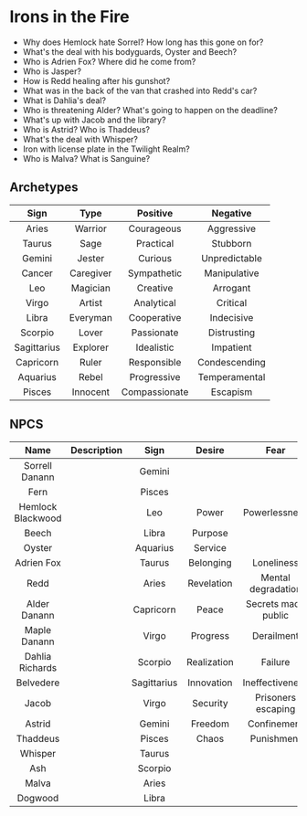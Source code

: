# Irons in the Fire

- Why does Hemlock hate Sorrel? How long has this gone on for?
- What's the deal with his bodyguards, Oyster and Beech?
- Who is Adrien Fox? Where did he come from?
- Who is Jasper?
- How is Redd healing after his gunshot?
- What was in the back of the van that crashed into Redd's car?
- What is Dahlia's deal?
- Who is threatening Alder? What's going to happen on the deadline?
- What's up with Jacob and the library?
- Who is Astrid? Who is Thaddeus?
- What's the deal with Whisper?
- Iron with license plate in the Twilight Realm?
- Who is Malva? What is Sanguine?

## Archetypes
| Sign | Type | Positive | Negative |
|:---:|:---:|:---:|:---:|
| Aries | Warrior | Courageous | Aggressive |
| Taurus | Sage | Practical | Stubborn |
| Gemini | Jester | Curious | Unpredictable |
| Cancer | Caregiver | Sympathetic | Manipulative |
| Leo | Magician | Creative | Arrogant |
| Virgo | Artist | Analytical | Critical |
| Libra | Everyman | Cooperative | Indecisive |
| Scorpio | Lover | Passionate | Distrusting |
| Sagittarius | Explorer | Idealistic | Impatient |
| Capricorn | Ruler | Responsible | Condescending |
| Aquarius | Rebel | Progressive | Temperamental |
| Pisces | Innocent | Compassionate | Escapism |

## NPCS
| Name | Description | Sign | Desire | Fear |
|:---:|:--- |:---:|:---:|:---:|
| Sorrell Danann |  | Gemini |  |  |
| Fern |  | Pisces |  |  |
| Hemlock Blackwood |  | Leo | Power | Powerlessness |
| Beech |  | Libra | Purpose |  |
| Oyster |  | Aquarius | Service |  |
| Adrien Fox |  | Taurus | Belonging | Loneliness |
| Redd |  | Aries | Revelation | Mental degradation |
| Alder Danann |  | Capricorn | Peace | Secrets made public |
| Maple Danann |  | Virgo | Progress | Derailment |
| Dahlia Richards |  | Scorpio | Realization | Failure |
| Belvedere |  | Sagittarius | Innovation | Ineffectiveness |
| Jacob |  | Virgo | Security | Prisoners escaping |
| Astrid |  | Gemini | Freedom | Confinement |
| Thaddeus |  | Pisces | Chaos | Punishment |
| Whisper |  | Taurus |  |  |
| Ash |  | Scorpio |  |  |
| Malva |  | Aries |  |  |
| Dogwood |  | Libra |  |  |
